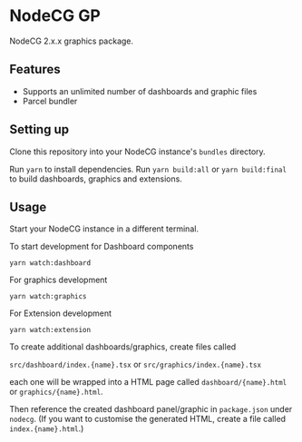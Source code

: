 # NodeCG GP
NodeCG 2.x.x graphics package.

## Features

- Supports an unlimited number of dashboards and graphic files
- Parcel bundler

## Setting up

Clone this repository into your NodeCG instance's `bundles` directory.

Run `yarn` to install dependencies.
Run `yarn build:all` or `yarn build:final` to build dashboards, graphics and extensions.

## Usage

Start your NodeCG instance in a different terminal.

To start development for Dashboard components

 `yarn watch:dashboard` 

For graphics development 
 
`yarn watch:graphics`

For Extension development

`yarn watch:extension`

To create additional dashboards/graphics, create files called

`src/dashboard/index.{name}.tsx` or `src/graphics/index.{name}.tsx`

each one will be wrapped into a HTML page called `dashboard/{name}.html` or `graphics/{name}.html`.

Then reference the created dashboard panel/graphic in `package.json` under `nodecg`. (If you want to customise the generated HTML, create a file called `index.{name}.html`.)

